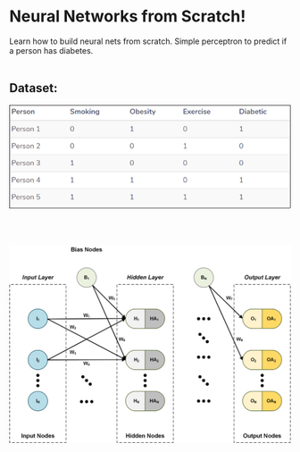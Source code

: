 # Neural Networks from Scratch!
Learn how to build neural nets from scratch. Simple perceptron to predict if a person has diabetes.
<br>
<br>
<h2>Dataset:</h2>

![data](https://github.com/JackRossProjects/Neural-Nets-From-Scratch/blob/master/data.png)

<br>
<br>

![neural network](https://github.com/JackRossProjects/Neural-Nets-From-Scratch/blob/master/nn2.png)
